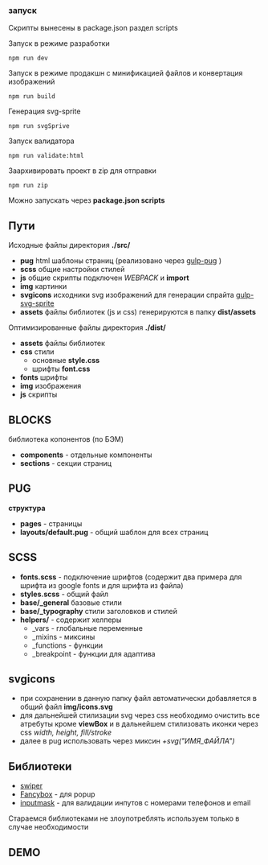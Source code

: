 ### запуск ###
Скрипты вынесены в package.json раздел scripts

Запуск в режиме разработки
```npm
npm run dev
```

Запуск в режиме продакшн c минификацией файлов и конвертация изображений
```npm
npm run build
```

Генерация svg-sprite
```npm
npm run svgSprive
```

Запуск валидатора
```npm
npm run validate:html
```

Заархивировать проект в zip для отправки
```npm
npm run zip
```

Можно запускать через **package.json scripts**

## Пути ##

Исходные файлы директория **./src/**
- **pug** html шаблоны страниц (реализовано через [gulp-pug]("https://www.npmjs.com/package/gulp-pug") )
- **scss** общие настройки стилей
- **js**  общие скрипты  подключен *WEBPACK* и **import**
- **img** картинки
- **svgicons** исходники svg изображений для генерации спрайта [gulp-svg-sprite]("https://www.npmjs.com/package/gulp-svg-sprite")
- **assets** файлы библиотек (js и css) генерируются в папку **dist/assets**


Оптимизированные файлы директория **./dist/**

- **assets** файлы библиотек
- **css** стили
  - основные **style.css**
  - шрифты **font.css**
- **fonts** шрифты
- **img** изображения
- **js** скрипты

## BLOCKS ##
библиотека копонентов (по БЭМ)
- **components** - отдельные компоненты
- **sections** - секции страниц

## PUG ##
**структура**
- **pages** - страницы
- **layouts/default.pug** - общий шаблон для всех страниц


## SCSS ##
- **fonts.scss**  - подключение шрифтов (содержит два примера для шрифта из google fonts и для шрифта из файла)
- **styles.scss** - общий файл
- **base/_general** базовые стили
- **base/_typography** стили заголовков и стилей
- **helpers/** - содержит хелперы
  - _vars - глобальные переменные
  - _mixins - миксины
  - _functions - функции
  - _breakpoint - функции для адаптива

## svgicons ##
- при сохранении в данную папку файл автоматически добавляется в общий файл **img/icons.svg**
- для дальнейшей стилизации svg через css необходимо очистить все атребуты кроме **viewBox** и в дальнейшем стилизовать иконки через css *width, height, fill/stroke*
- далее в pug использовать через миксин *+svg("ИМЯ_ФАЙЛА")*



## Библиотеки ##
- [swiper](https://swiperjs.com/)
- [Fancybox](https://fancyapps.com/fancybox/getting-started/) - для popup
- [inputmask](https://robinherbots.github.io/Inputmask/) - для валидации инпутов с номерами телефонов и email

Стараемся библиотеками не злоупотреблять используем только в случае необходимости

## DEMO ##

